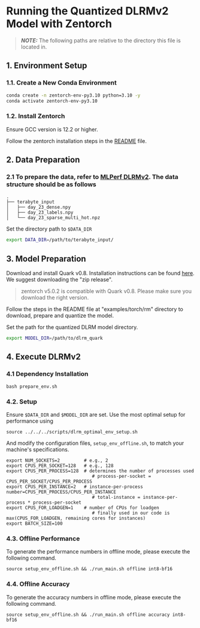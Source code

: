 # Running the Quantized DLRMv2 Model with Zentorch

> **_NOTE:_** The following paths are relative to the directory this file is located in.

## 1. Environment Setup

### 1.1. Create a New Conda Environment

```bash
conda create -n zentorch-env-py3.10 python=3.10 -y
conda activate zentorch-env-py3.10
```

### 1.2. Install Zentorch

Ensure GCC version is 12.2 or higher.

Follow the zentorch installation steps in the [README](https://github.com/amd/ZenDNN-pytorch-plugin?tab=readme-ov-file#2-installation) file.

## 2. Data Preparation

### 2.1 To prepare the data, refer to [MLPerf DLRMv2](https://github.com/mlcommons/training/tree/master/recommendation_v2/torchrec_dlrm#create-the-synthetic-multi-hot-dataset). The data structure should be as follows

```shell
.
├── terabyte_input
│   ├── day_23_dense.npy
│   ├── day_23_labels.npy
│   └── day_23_sparse_multi_hot.npz
```

Set the directory path to `$DATA_DIR`

```bash
export DATA_DIR=/path/to/terabyte_input/
```

## 3. Model Preparation

Download and install Quark v0.8. Installation instructions can be found [here](https://quark.docs.amd.com/release-0.8/install.html).
We suggest downloading the "zip release".

> zentorch v5.0.2 is compatible with Quark v0.8. Please make sure you download the right version.

Follow the steps in the README file at "examples/torch/rm" directory to download, prepare and quantize the model.

Set the path for the quantized DLRM model directory.

```bash
export MODEL_DIR=/path/to/dlrm_quark
```

## 4. Execute DLRMv2

### 4.1 Dependency Installation

```shell
bash prepare_env.sh
```

### 4.2. Setup

Ensure `$DATA_DIR` and `$MODEL_DIR` are set. Use the most optimal setup for performance using

```shell
source ../../../scripts/dlrm_optimal_env_setup.sh
```

And modify the configuration files, `setup_env_offline.sh`, to match your machine's specifications.

```shell
export NUM_SOCKETS=2         # e.g., 2
export CPUS_PER_SOCKET=128   # e.g., 128
export CPUS_PER_PROCESS=128  # determines the number of processes used
                                # process-per-socket = CPUS_PER_SOCKET/CPUS_PER_PROCESS
export CPUS_PER_INSTANCE=2   # instance-per-process number=CPUS_PER_PROCESS/CPUS_PER_INSTANCE
                                # total-instance = instance-per-process * process-per-socket
export CPUS_FOR_LOADGEN=1    # number of CPUs for loadgen
                                # finally used in our code is max(CPUS_FOR_LOADGEN, remaining cores for instances)
export BATCH_SIZE=100
```

### 4.3. Offline Performance

To generate the performance numbers in offline mode, please execute the following command.

```shell
source setup_env_offline.sh && ./run_main.sh offline int8-bf16
```

### 4.4. Offline Accuracy

To generate the accuracy numbers in offline mode, please execute the following command.

```shell
source setup_env_offline.sh && ./run_main.sh offline accuracy int8-bf16
```
